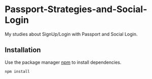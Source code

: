 # Passport-Strategies-and-Social-Login

My studies about SignUp/Login with Passport and Social Login.
## Installation

Use the package manager [npm](https://www.npmjs.com/) to install dependencies.

```bash
npm install

